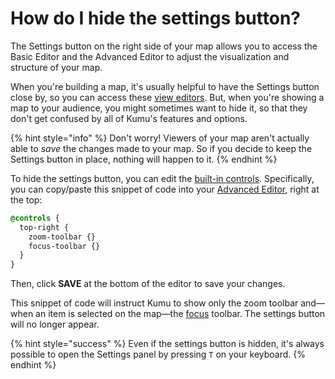 # How do I hide the settings button?

The Settings button on the right side of your map allows you to access the Basic Editor and the Advanced Editor to adjust the visualization and structure of your map.&#x20;

When you're building a map, it's usually helpful to have the Settings button close by, so you can access these [view editors](../overview/view-editors.md). But, when you're showing a map to your audience, you might sometimes want to hide it, so that they don't get confused by all of Kumu's features and options.

{% hint style="info" %}
Don't worry! Viewers of your map aren't actually able to _save_ the changes made to your map. So if you decide to keep the Settings button in place, nothing will happen to it.&#x20;
{% endhint %}

To hide the settings button, you can edit the [built-in controls](../guides/controls.md#built-in-controls). Specifically, you can copy/paste this snippet of code into your [Advanced Editor](../overview/view-editors.md#advanced-editor), right at the top:

```scss
@controls {
  top-right {
    zoom-toolbar {}
    focus-toolbar {}
  }
}
```

Then, click **SAVE** at the bottom of the editor to save your changes.

This snippet of code will instruct Kumu to show only the zoom toolbar and—when an item is selected on the map—the [focus](../guides/focus.md) toolbar. The settings button will no longer appear.

{% hint style="success" %}
Even if the settings button is hidden, it's always possible to open the Settings panel by pressing `T` on your keyboard.
{% endhint %}
